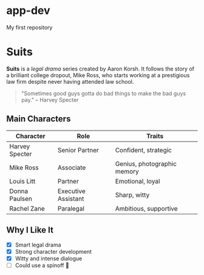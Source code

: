 # app-dev
My first repository
# Suits

**Suits** is a *legal drama* series created by Aaron Korsh. It follows the story of a brilliant college dropout, Mike Ross, who starts working at a prestigious law firm despite never having attended law school.

> "Sometimes good guys gotta do bad things to make the bad guys pay." – Harvey Specter

## Main Characters

| Character      | Role                | Traits                       |
|----------------|---------------------|-------------------------------|
| Harvey Specter | Senior Partner      | Confident, strategic          |
| Mike Ross      | Associate           | Genius, photographic memory   |
| Louis Litt     | Partner             | Emotional, loyal              |
| Donna Paulsen  | Executive Assistant | Sharp, witty                  |
| Rachel Zane    | Paralegal           | Ambitious, supportive         |

## Why I Like It

- [x] Smart legal drama  
- [x] Strong character development  
- [x] Witty and intense dialogue  
- [ ] Could use a spinoff 👀  
